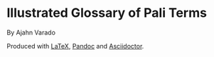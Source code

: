 Illustrated Glossary of Pali Terms
==============

By Ajahn Varado

Produced with [LaTeX], [Pandoc] and [Asciidoctor].

[LaTeX]: http://latex-project.org/

[Pandoc]: http://pandoc.org/

[Asciidoctor]: http://asciidoctor.org/

